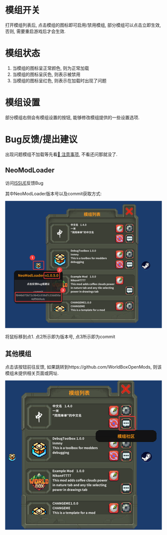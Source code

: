 # 模组开关

打开模组列表后, 点击模组的图标即可启用/禁用模组, 部分模组可以点击立即生效, 否则, 需要重启游戏后才会生效.

# 模组状态

1. 当模组的图标呈正常颜色, 则为正常加载
2. 当模组的图标呈灰色, 则表示被禁用
3. 当模组的图标呈红色, 则表示在加载时出现了问题

# 模组设置

部分模组右侧会有模组设置的按钮, 能够修改模组提供的一些设置选项.

# Bug反馈/提出建议

出现问题模组不加载等先看[🐴 注意事项](./Attention.md), 不看还问那就没了.

## NeoModLoader

访问[ISSUE](https://github.com/WorldBoxOpenMods/ModLoader/issues/new?assignees=&labels=bug&projects=&template=bug-report-zh.yaml&title=%5BBug%5D%3A+)反馈Bug

其中NeoModLoader版本号以及commit获取方式:

![1703155191822](../image/PlayerUsage/1703155191822.png)

将鼠标移到点1. 点2所示即为版本号, 点3所示即为commit

## 其他模组

点击该按钮前往反馈, 如果跳转到https://github.com/WorldBoxOpenMods, 则该模组未提供相关页面或网址.

![1703155303361](../image/PlayerUsage/1703155303361.png)